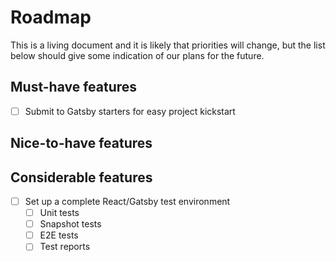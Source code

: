 # Roadmap

This is a living document and it is likely that priorities will change, but the list below should give some indication of our plans for the future.

## Must-have features

- [ ] Submit to Gatsby starters for easy project kickstart

## Nice-to-have features

## Considerable features

- [ ] Set up a complete React/Gatsby test environment
  - [ ] Unit tests
  - [ ] Snapshot tests
  - [ ] E2E tests
  - [ ] Test reports
